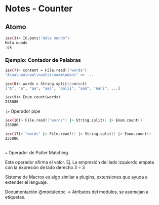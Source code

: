 # Notes - Counter

## Atomo

```zsh
iex(3)> IO.puts("Hola mundo")
Hola mundo
:ok
```




### Ejemplo: Contador de Palabras
```zsh
iex(7)> content = File.read!("words")
"A\na\naa\naal\naalii\naam\nAani" <> ...

iex(8)> words = String.split(content)
["A", "a", "aa", "aal", "aalii", "aam", "Aani", ...]

iex(9)> Enum.count(words)
235886
```

`|>` Operador pipe

```zsh
iex(16)> File.read!("words") |> String.split() |> Enum.count()
235886
```

```zsh
iex(17)> "words" |> File.read!() |> String.split() |> Enum.count()
235886
```

## 
`=` Operador de Patter Matching

Este operador afirma el valor. 
Ej. La empresión del lado izquierdo empata con la expresión de lado derecho
3 = 3


Sistema de Macros es algo similar a plugins, extensiones que ayuda a extender el lenguaje.


Documentación
@moduledoc -> Atributos del modulos, se asemejan a etiquetas.

